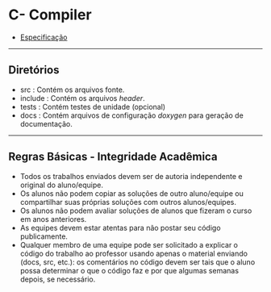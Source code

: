 # C- Compiler

+ [Especificação](./specification/README.md)

---
## Diretórios

+ src : Contém os arquivos fonte.
+ include : Contém os arquivos _header_.
+ tests : Contém testes de unidade (opcional)
+ docs : Contém arquivos de configuração _doxygen_ para geração de documentação.

---

## Regras Básicas - Integridade Acadêmica

+ Todos os trabalhos enviados devem ser de autoria independente e original do aluno/equipe. 
+ Os alunos não podem copiar as soluções de outro aluno/equipe ou compartilhar suas próprias soluções com outros alunos/equipes.
+ Os alunos não podem avaliar soluções de alunos que fizeram o curso em anos anteriores.
+ As equipes devem estar atentas para não postar seu código publicamente.
+ Qualquer membro de uma equipe pode ser solicitado a explicar o código do trabalho ao professor usando apenas o material enviando (docs, src, etc.): os comentários no código devem ser tais que o aluno possa determinar o que o código faz e por que algumas semanas depois, se necessário.
